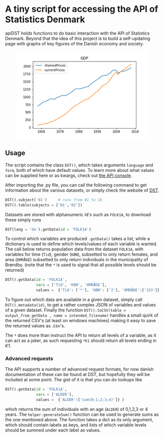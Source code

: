 # A tiny script for accessing the API of Statistics Denmark

apiDST holds functions to do basic interaction with the API of Statistics Denmark. Beyond that the idea of this project is to build a self-updating page with graphs of key figures of the Danish economy and society.  


<p align="center">
<img src="gdp.png" alt="GDP plot">
</p>

## Usage
The script contains the class `DST()`, which takes arguments `language` and `form`, both of which have default values. To learn more about what values can be supplied here or as kwargs, check out [the API console](http://api.statbank.dk/console#subjects).


After importing the .py file, you can call the following command to get information about the various datasets, or simply check the website of [DST](statistikbanken.dk).

```python
DST().subject('01')     # runs from 01 to 18
DST().table(subjects = ['01','02'])
```
Datasets are stored with alphanumeric id's such as `FOLK1A`, to download these simply runs

```python
DST(lang = 'da').getData(id = 'FOLK1A')
```

To control which variables are produced `.getData()` takes a list, while a dictionary is used to define which levels/values of each variable is wanted. The call below returns population data from the dataset `FOLK1A`, with variables for time (`Tid`), gender (`KØN`), subsetted to only return females, and area (`OMRÅDE`) subsetted to only return individuals in the municipality of Brøndby. (note that the `*` is used to signal that all possible levels should be returned)

```python
DST().getData(id = 'FOLK1A',
              vars = ['Tid', 'KØN', 'OMRÅDE'],
              values =  {'Tid': ['*'], 'KØN': ['2'], 'OMRÅDE':['153']} )
```

To figure out which data are available in a given dataset, simply call `DST().metadata(id)`, to get a rather complex JSON of variables and values of a given dataset. Finally the function `DST().toCSV(table = output_from_getData , name = intended_filename)` handles a small quirk of the returned CSV's (at least on windows machines) making it easy to save the returned values as .csv's.

The `*` does more than instruct the API to return all levels of a variable, as it can act as a joker, as such requesting `*K1` should return all levels ending in _K1_.


### Advanced requests
The API supports a number of advanced request formats, for now danish documentation of these can be found at DST, but hopefully they will be included at some point. The gist of it is that you can do lookups like

```python
DST().getData(id = 'FOLK1A',
              vars = ['ALDER'],
              values =  {'ALDER':['sum(0;1;2;3;4)']} )
```
which returns the sum of individuals with an age (`ALDER`) of 0,1,2,3 or 4 years. The `helper.generateSum()` function can be used to generate sums as the one mentioned above. The function takes a dict as its only argument, which should contain labels as keys, and lists of which variable levels should be summed under each label as values.
